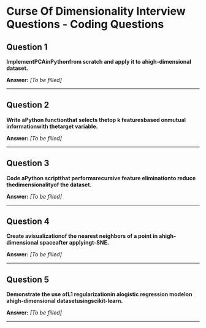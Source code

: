 # Curse Of Dimensionality Interview Questions - Coding Questions

## Question 1

**ImplementPCAinPythonfrom scratch and apply it to ahigh-dimensional dataset.**

**Answer:** _[To be filled]_

---

## Question 2

**Write aPython functionthat selects thetop k featuresbased onmutual informationwith thetarget variable.**

**Answer:** _[To be filled]_

---

## Question 3

**Code aPython scriptthat performsrecursive feature eliminationto reduce thedimensionalityof the dataset.**

**Answer:** _[To be filled]_

---

## Question 4

**Create avisualizationof the nearest neighbors of a point in ahigh-dimensional spaceafter applyingt-SNE.**

**Answer:** _[To be filled]_

---

## Question 5

**Demonstrate the use ofL1 regularizationin alogistic regression modelon ahigh-dimensional datasetusingscikit-learn.**

**Answer:** _[To be filled]_

---

